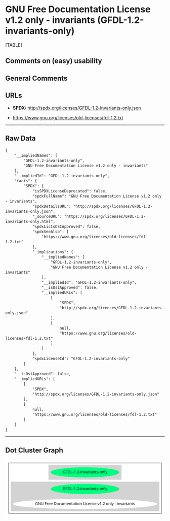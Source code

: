 GNU Free Documentation License v1.2 only - invariants (GFDL-1.2-invariants-only)
================================================================================

[TABLE]

Comments on (easy) usability
----------------------------

General Comments
----------------

URLs
----

-   **SPDX:** http://spdx.org/licenses/GFDL-1.2-invariants-only.json

-   https://www.gnu.org/licenses/old-licenses/fdl-1.2.txt

------------------------------------------------------------------------

Raw Data
--------

    {
        "__impliedNames": [
            "GFDL-1.2-invariants-only",
            "GNU Free Documentation License v1.2 only - invariants"
        ],
        "__impliedId": "GFDL-1.2-invariants-only",
        "facts": {
            "SPDX": {
                "isSPDXLicenseDeprecated": false,
                "spdxFullName": "GNU Free Documentation License v1.2 only - invariants",
                "spdxDetailsURL": "http://spdx.org/licenses/GFDL-1.2-invariants-only.json",
                "_sourceURL": "https://spdx.org/licenses/GFDL-1.2-invariants-only.html",
                "spdxLicIsOSIApproved": false,
                "spdxSeeAlso": [
                    "https://www.gnu.org/licenses/old-licenses/fdl-1.2.txt"
                ],
                "_implications": {
                    "__impliedNames": [
                        "GFDL-1.2-invariants-only",
                        "GNU Free Documentation License v1.2 only - invariants"
                    ],
                    "__impliedId": "GFDL-1.2-invariants-only",
                    "__isOsiApproved": false,
                    "__impliedURLs": [
                        [
                            "SPDX",
                            "http://spdx.org/licenses/GFDL-1.2-invariants-only.json"
                        ],
                        [
                            null,
                            "https://www.gnu.org/licenses/old-licenses/fdl-1.2.txt"
                        ]
                    ]
                },
                "spdxLicenseId": "GFDL-1.2-invariants-only"
            }
        },
        "__isOsiApproved": false,
        "__impliedURLs": [
            [
                "SPDX",
                "http://spdx.org/licenses/GFDL-1.2-invariants-only.json"
            ],
            [
                null,
                "https://www.gnu.org/licenses/old-licenses/fdl-1.2.txt"
            ]
        ]
    }

------------------------------------------------------------------------

Dot Cluster Graph
-----------------

![](../dot/GFDL-1.2-invariants-only.svg "dot")